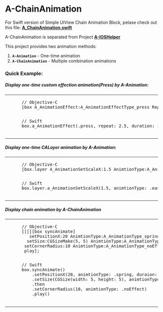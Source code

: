# A-ChainAnimation

For Swift version of Simple UIView Chain Animation Block, pelase check out this file: **[A_ChainAnimation.swift](https://gist.github.com/Animaxx/4802f8c7eb66fa92332dd0cd39a4aac8)**


A-ChainAnimation is separated from Project **[A-IOSHelper](https://github.com/Animaxx/A-IOSHelper)**


This project provides two animation methods:

1. **`A-Animation`** - One-time animation
2. **`A-ChainAnimation`** - Multiple combination animations


### Quick Example:

##### Display one-time custom effection animation(Press) by **A-Animation**:

<table>
<tr>
<td width="25%">
	<img src="./DemoGifs/quick_demo_1.gif" ></img>
</td>
<td width="75%">
	<pre lang="Objective-C">
	// Objective-C
	[box A_AnimationEffect:A_AnimationEffectType_press Repeat:2.5 Duration:1.0];
	</pre>
	<pre lang="Swift">
	// Swift
	box.a_AnimationEffect(.press, repeat: 2.5, duration: 1.0)
	</pre>
</td>
</tr>
</table>


##### Display one-time CALayer animation by **A-Animation**:

<table>
<tr>
<td width="25%">
	<img src="./DemoGifs/quick_demo_2.gif" ></img>
</td>
<td width="75%">
	<pre lang="Objective-C">
	// Objective-C
	[box.layer A_AnimationSetScaleX:1.5 AnimtionType:A_AnimationType_easeInOutBounce Duraion:1.0];
	</pre>
	<pre lang="Swift">
	// Swift
	box.layer.a_AnimationSetScaleX(1.5, animtionType: .easeInOutBounce, duraion:1.0)
	</pre>
</td>
</tr>
</table>


##### Display chain animation by **A-ChainAnimation**

<table>
<tr>
<td width="25%">
	<img src="./DemoGifs/quick_demo_3.gif" ></img>
</td>
<td width="75%">
	<pre lang="Objective-C">
	// Objective-C
	[[[[[box syncAnimate]
	   setPositionX:20 AnimtionType:A_AnimationType_spring Duraion:2.0]
	  setSize:CGSizeMake(5, 5) AnimtionType:A_AnimationType_bigLongSpring Duraion:3.0].then
	 setCornerRadius:10 AnimtionType:A_AnimationType_noEffect]
	 play];
	</pre>
	<pre lang="Swift">
	// Swift
	box.syncAnimate()
	    .setPositionX(20, animtionType: .spring, duraion: 2.0)
	    .setSize(CGSize(width: 5, height: 5), animtionType: .bigLongSpring , duraion: 3.0)
	    .then
	    .setCornerRadius(10, animtionType: .noEffect)
	    .play()
	</pre>
</td>
</tr>
</table>





